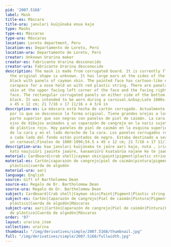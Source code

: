 ```yaml
---
pid: '2007.5168'
label: Mask
title-es: Máscara
title-ura: janulari kuüjünaka enua kaje
type: Masks
type-es: Máscaras
type-ura: Máscaras
location: Loreto department, Peru
location-es: Departamento de Loreto, Perú
location-ura: Departamento de Loreto, Perú
creator: Unknown Urarina maker
creator-es: Fabricante Urarina desconocido
creator-ura: Fabricante Urarina desconocido
description: The mask is made from corrugated board. It is currently flattened, so
  the original shape is unknown. It has large ears at the sides of the top that are
  black with panels of cayman skin. The painted face has cartoon-like eyes and a crab
  carapace for a nose held on with red plastic string. There are panels of cayman
  skin at the upper facing left corner of the face and the facing right side of the
  face. The rectangular corrugated panels on either side of the bottom are painted
  black. It was intended to be worn during a carnival.&nbsp;Late 1800s-1996.&nbsp;54.5
  x 45 x 12 cm; 21 7/16 x 17 11/16 x 4 3/4 in
description-es: La máscara está hecha de cartón corrugado. Actualmente está aplanado,
  por lo que se desconoce la forma original. Tiene grandes orejas a los lados de la
  parte superior que son negras con paneles de piel de caimán. La cara pintada tiene
  ojos de dibujos animados y un caparazón de cangrejo en la nariz sujeto con una cuerda
  de plástico rojo. Hay paneles de piel de caimán en la esquina superior izquierda
  de la cara y en el lado derecho de la cara. Los paneles corrugados rectangulares
  a cada lado del fondo están pintados de negro. Estaba destinado a ser usado durante
  un carnaval;Finales de 1800-1996;54.5 x 45 x 12 cm; 21 7/16 x 17 11/16 x 4 3/4 pulgadas
description-ura: kaa janulari kuüjünaka te jaüre aari kaje, nuta , irichu, nasi, nujüae,
  katü naujuiüri jaainte jaaüre, kanaaniürü ksataürüa najane ke te jaaüre.
material: Cardboard|crab shell|cayman skin|paint|pigment|plastic string|cotton string
material-es: Cartón|caparazón de cangrejo|piel de caimán|pintura|pigmento|cuerda de
  plástico|cuerda de algodón
material-ura: aari
language: English
source: Gift of Bartholomew Dean
source-es: Regalo de Dr. Bartholomew Dean
source-ura: Regalo de Dr. Bartholomew Dean
subject: Cardboard|Crab shell|Cayman skin|Paint|Pigment|Plastic string|Cotton string|Masks
subject-es: Cartón|Caparazón de cangrejo|Piel de caimán|Pintura|Pigmento|Cuerda de
  plástico|Cuerda de algodón|Máscaras
subject-ura: aari|Cartón|Caparazón de cangrejo|Piel de caimán|Pintura|Pigmento|Cuerda
  de plástico|Cuerda de algodón|Máscaras
order: '97'
layout: urarina_item
collection: urarina
thumbnail: "/img/derivatives/simple/2007.5168/thumbnail.jpg"
full: "/img/derivatives/simple/2007.5168/fullwidth.jpg"
---
```

